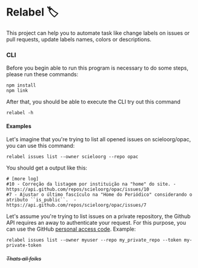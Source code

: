 # Relabel :label:

This project can help you to automate task like change labels on issues or pull requests, update labels names, colors or descriptions.

### CLI

Before you begin able to run this program is necessary to do some steps, please run these commands:

```shell
npm install
npm link
```

After that, you should be able to execute the CLI try out this command
```shell
relabel -h
```

#### Examples

Let's imagine that you're trying to list all opened issues on scieloorg/opac, you can use this command:

```shell
relabel issues list --owner scieloorg --repo opac
```

You should get a output like this:

```shell
# [more log]
#10 - Correção da listagem por instituição na "home" do site. - https://api.github.com/repos/scieloorg/opac/issues/10
#7 - Ajustar o último fascículo na "Home do Periódico" considerando o atributo ``is_public``.  - https://api.github.com/repos/scieloorg/opac/issues/7
```

Let's assume you're trying to list issues on a private repository, the Github API requires an away to authenticate your request. For this purpose, you can use the GitHub [personal access code](https://help.github.com/en/articles/creating-a-personal-access-token-for-the-command-line). Example:

```shell
relabel issues list --owner myuser --repo my_private_repo --token my-private-token
```

###### ~~Thats all folks~~